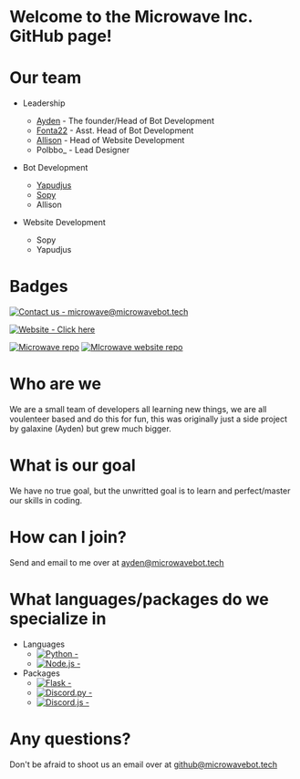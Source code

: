 # Welcome to the Microwave Inc. GitHub page!

# Our team

- Leadership
  - [Ayden](https://github.com/galaxine-senpai) - The founder/Head of Bot Development
  - [Fonta22](https://github.com/Fonta22) - Asst. Head of Bot Development
  - [Allison](https://github.com/Allybe) - Head of Website Development
  - Polbbo_ - Lead Designer

- Bot Development
  - [Yapudjus](https://github.com/yapudjus)
  - [Sopy](https://github.com/sopyb)
  - Allison

- Website Development
  - Sopy
  - Yapudjus
  
# Badges

[![Contact us - microwave@microwavebot.tech](https://img.shields.io/badge/Contact_us-github%40microwavebot.tech-FFFFFF?logo=Mail.Ru&logoColor=000000)](mailto:github@microwavebot.tech "Contact us")

[![Website - Click here](https://img.shields.io/badge/Website-Click_here-red?logo=html5&logoColor=green)](https://microwavebot.tech)

[![Microwave repo](https://img.shields.io/badge/Microwave_Bot-Unavailable-red?style=for-the-badge)](/# "Go to Microwave Bot repo")
[![MIcrowave website repo](https://img.shields.io/badge/Microwave_Website-Click_here-blue?style=for-the-badge)](https://github.com/microwave-inc/microwave-website "Go to Microwave Website repo")

# Who are we

We are a small team of developers all learning new things, we are all voulenteer based and do this for fun, this was originally just a side project by galaxine (Ayden) but grew much bigger.

# What is our goal

We have no true goal, but the unwritted goal is to learn and perfect/master our skills in coding.

# How can I join?

Send and email to me over at [ayden@microwavebot.tech](mailto:ayden@microwavebot.tech)

# What languages/packages do we specialize in

- Languages
  - [![Python -  ](https://img.shields.io/badge/Python-_-blue?logo=python)](https://python.org)
  - [![Node.js -  ](https://img.shields.io/badge/Node.js-_-green?logo=node.js)](https://node.js.org)
- Packages
  - [![Flask -  ](https://img.shields.io/badge/Flask-_-white?logo=flask)](https://flask.palletsprojects.com/)
  - [![Discord.py -  ](https://img.shields.io/badge/Discord.py-_-5865F2?logo=discord)](https://discordpy.readthedocs.io/en/stable/)
  - [![Discord.js -  ](https://img.shields.io/badge/Discord.js-_-green?logo=discord)](https://discordpy.readthedocs.io/en/stable/)
  
# Any questions?

Don't be afraid to shoot us an email over at [github@microwavebot.tech](mailto:github@microwavebot.tech)
